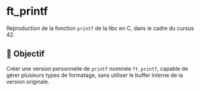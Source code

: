 # ft_printf

Reproduction de la fonction `printf` de la libc en C, dans le cadre du cursus 42.

## 🧠 Objectif

Créer une version personnelle de `printf` nommée `ft_printf`, capable de gérer plusieurs types de formatage, sans utiliser le buffer interne de la version originale.
